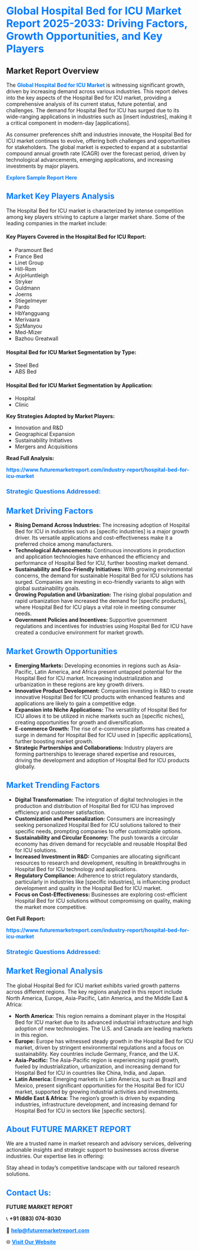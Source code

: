 <h1 style="color: #007BFF;">Global Hospital Bed for ICU Market Report 2025-2033: Driving Factors, Growth Opportunities, and Key Players</h1>

<section id="overview">
<h2>Market Report Overview</h2>
<p>The <a href="https://www.futuremarketreport.com/industry-report/hospital-bed-for-icu-market" style="color: #007BFF; text-decoration: none;"><strong>Global Hospital Bed for ICU Market</strong></a> is witnessing significant growth, driven by increasing demand across various industries. This report delves into the key aspects of the Hospital Bed for ICU market, providing a comprehensive analysis of its current status, future potential, and challenges. The demand for Hospital Bed for ICU has surged due to its wide-ranging applications in industries such as [insert industries], making it a critical component in modern-day [applications].</p>
<p>As consumer preferences shift and industries innovate, the Hospital Bed for ICU market continues to evolve, offering both challenges and opportunities for stakeholders. The global market is expected to expand at a substantial compound annual growth rate (CAGR) over the forecast period, driven by technological advancements, emerging applications, and increasing investments by major players.</p>
</section>

<section id="overview">
<p><a href="https://www.futuremarketreport.com/request-sample/reportId=78003" style="color: #007BFF; text-decoration: none;"><strong>Explore Sample Report Here</strong></a></p>
</section>

<section id="key-players">
<h2 style="color: #007BFF;">Market Key Players Analysis</h2>
<p>The Hospital Bed for ICU market is characterized by intense competition among key players striving to capture a larger market share. Some of the leading companies in the market include:</p>
<h4>Key Players Covered in the Hospital Bed for ICU Report:</h4>
<ul><li>Paramount Bed</li><li>France Bed</li><li>Linet Group</li><li>Hill-Rom</li><li>ArjoHuntleigh</li><li>Stryker</li><li>Guldmann</li><li>Joerns</li><li>Stiegelmeyer</li><li>Pardo</li><li>HbYangguang</li><li>Merivaara</li><li>SjzManyou</li><li>Med-Mizer</li><li>Bazhou Greatwall</li></ul>
<h4>Hospital Bed for ICU Market Segmentation by Type:</h4>
<ul><li>Steel Bed</li><li>ABS Bed</li></ul>

<h4>Hospital Bed for ICU Market Segmentation by Application:</h4>
<ul><li>Hospital</li><li>Clinic</li></ul>
<p><strong>Key Strategies Adopted by Market Players:</strong></p>
<ul>
<li>Innovation and R&D</li>
<li>Geographical Expansion</li>
<li>Sustainability Initiatives</li>
<li>Mergers and Acquisitions</li>
</ul>
</section>

<section>
<p><strong>Read Full Analysis: </strong></p><a href="https://www.futuremarketreport.com/industry-report/hospital-bed-for-icu-market" style="color: #007BFF; text-decoration: none;"><strong>https://www.futuremarketreport.com/industry-report/hospital-bed-for-icu-market</strong></a>
<h3 style="color: #007BFF;">Strategic Questions Addressed:</h3>
</section>

<section id="driving-factors">
<h2 style="color: #007BFF;">Market Driving Factors</h2>
<ul>
<li><strong>Rising Demand Across Industries:</strong> The increasing adoption of Hospital Bed for ICU in industries such as [specific industries] is a major growth driver. Its versatile applications and cost-effectiveness make it a preferred choice among manufacturers.</li>
<li><strong>Technological Advancements:</strong> Continuous innovations in production and application technologies have enhanced the efficiency and performance of Hospital Bed for ICU, further boosting market demand.</li>
<li><strong>Sustainability and Eco-Friendly Initiatives:</strong> With growing environmental concerns, the demand for sustainable Hospital Bed for ICU solutions has surged. Companies are investing in eco-friendly variants to align with global sustainability goals.</li>
<li><strong>Growing Population and Urbanization:</strong> The rising global population and rapid urbanization have increased the demand for [specific products], where Hospital Bed for ICU plays a vital role in meeting consumer needs.</li>
<li><strong>Government Policies and Incentives:</strong> Supportive government regulations and incentives for industries using Hospital Bed for ICU have created a conducive environment for market growth.</li>
</ul>
</section>

<section id="growth-opportunities">
<h2 style="color: #007BFF;">Market Growth Opportunities</h2>
<ul>
<li><strong>Emerging Markets:</strong> Developing economies in regions such as Asia-Pacific, Latin America, and Africa present untapped potential for the Hospital Bed for ICU market. Increasing industrialization and urbanization in these regions are key growth drivers.</li>
<li><strong>Innovative Product Development:</strong> Companies investing in R&D to create innovative Hospital Bed for ICU products with enhanced features and applications are likely to gain a competitive edge.</li>
<li><strong>Expansion into Niche Applications:</strong> The versatility of Hospital Bed for ICU allows it to be utilized in niche markets such as [specific niches], creating opportunities for growth and diversification.</li>
<li><strong>E-commerce Growth:</strong> The rise of e-commerce platforms has created a surge in demand for Hospital Bed for ICU used in [specific applications], further boosting market growth.</li>
<li><strong>Strategic Partnerships and Collaborations:</strong> Industry players are forming partnerships to leverage shared expertise and resources, driving the development and adoption of Hospital Bed for ICU products globally.</li>
</ul>
</section>

<section id="trending-factors">
<h2 style="color: #007BFF;">Market Trending Factors</h2>
<ul>
<li><strong>Digital Transformation:</strong> The integration of digital technologies in the production and distribution of Hospital Bed for ICU has improved efficiency and customer satisfaction.</li>
<li><strong>Customization and Personalization:</strong> Consumers are increasingly seeking personalized Hospital Bed for ICU solutions tailored to their specific needs, prompting companies to offer customizable options.</li>
<li><strong>Sustainability and Circular Economy:</strong> The push towards a circular economy has driven demand for recyclable and reusable Hospital Bed for ICU solutions.</li>
<li><strong>Increased Investment in R&D:</strong> Companies are allocating significant resources to research and development, resulting in breakthroughs in Hospital Bed for ICU technology and applications.</li>
<li><strong>Regulatory Compliance:</strong> Adherence to strict regulatory standards, particularly in industries like [specific industries], is influencing product development and quality in the Hospital Bed for ICU market.</li>
<li><strong>Focus on Cost-Effectiveness:</strong> Businesses are exploring cost-efficient Hospital Bed for ICU solutions without compromising on quality, making the market more competitive.</li>
</ul>
</section>

<section>
<p><strong>Get Full Report: </strong></p><a href="https://www.futuremarketreport.com/industry-report/hospital-bed-for-icu-market" style="color: #007BFF; text-decoration: none;"><strong>https://www.futuremarketreport.com/industry-report/hospital-bed-for-icu-market</strong></a>
<h3 style="color: #007BFF;">Strategic Questions Addressed:</h3>
</section>


<section id="regional-analysis">
<h2 style="color: #007BFF;">Market Regional Analysis</h2>
<p>The global Hospital Bed for ICU market exhibits varied growth patterns across different regions. The key regions analyzed in this report include North America, Europe, Asia-Pacific, Latin America, and the Middle East & Africa:</p>
<ul>
<li><strong>North America:</strong> This region remains a dominant player in the Hospital Bed for ICU market due to its advanced industrial infrastructure and high adoption of new technologies. The U.S. and Canada are leading markets in this region.</li>
<li><strong>Europe:</strong> Europe has witnessed steady growth in the Hospital Bed for ICU market, driven by stringent environmental regulations and a focus on sustainability. Key countries include Germany, France, and the U.K.</li>
<li><strong>Asia-Pacific:</strong> The Asia-Pacific region is experiencing rapid growth, fueled by industrialization, urbanization, and increasing demand for Hospital Bed for ICU in countries like China, India, and Japan.</li>
<li><strong>Latin America:</strong> Emerging markets in Latin America, such as Brazil and Mexico, present significant opportunities for the Hospital Bed for ICU market, supported by growing industrial activities and investments.</li>
<li><strong>Middle East & Africa:</strong> The region’s growth is driven by expanding industries, infrastructure development, and increasing demand for Hospital Bed for ICU in sectors like [specific sectors].</li>
</ul>
</section>

<footer>
<h2 style="color: #007BFF;">About FUTURE MARKET REPORT</h2>
<p>We are a trusted name in market research and advisory services, delivering actionable insights and strategic support to businesses across diverse industries. Our expertise lies in offering:</p>

<p>Stay ahead in today’s competitive landscape with our tailored research solutions.</p>

<h2 style="color: #007BFF;">Contact Us:</h2>
<p><strong>FUTURE MARKET REPORT</strong></p>
<p>📞 <strong>+91 (883) 074-8030</strong></p>
<p>📧 <strong><a href="mailto:help@futuremarketreport.com" style="color: #007BFF;">help@futuremarketreport.com</a></strong></p>
<p>🌐 <strong><a href="https://www.futuremarketreport.com/" style="color: #007BFF;">Visit Our Website</a></strong></p>
</footer>
